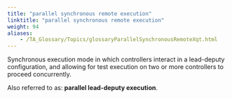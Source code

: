 ```yaml
--- 
title: "parallel synchronous remote execution"
linktitle: "parallel synchronous remote execution"
weight: 94
aliases: 
    - /TA_Glossary/Topics/glossaryParallelSynchronousRemoteXqt.html
---
```


Synchronous execution mode in which controllers interact in a lead-deputy configuration, and allowing for test execution on two or more controllers to proceed concurrently.

Also referred to as: **parallel lead-deputy execution**.

